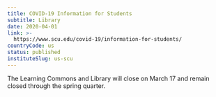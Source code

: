 ```yaml
---
title: COVID-19 Information for Students
subtitle: Library
date: 2020-04-01
link: >-
  https://www.scu.edu/covid-19/information-for-students/
countryCode: us
status: published
instituteSlug: us-scu
---
```

The Learning Commons and Library will close on March 17 and remain closed through the spring quarter.
